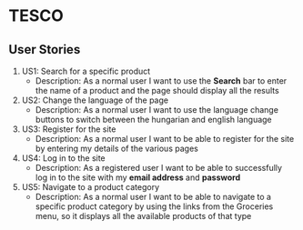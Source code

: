 # TESCO
## User Stories

1. US1: Search for a specific product
   - Description: As a normal user I want to use the **Search** bar to enter the name of a product and the page should display all the results
2. US2: Change the language of the page
   - Description: As a normal user I want to use the language change buttons to switch between the hungarian and english language
3. US3: Register for the site
   - Description: As a normal user I want to be able to register for the site by entering my details of the various pages
4. US4: Log in to the site
   - Description: As a registered user I want to be able to successfully log in to the site with my **email address** and **password**
5. US5: Navigate to a product category
   - Description: As a normal user I want to be able to navigate to a specific product category by using the links from the Groceries menu, so it displays all the available products of that type
